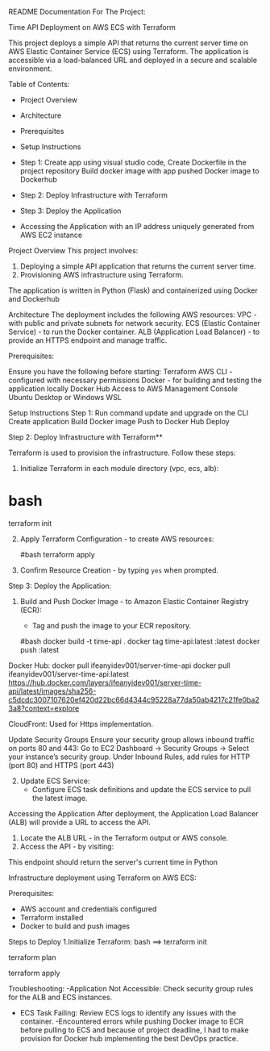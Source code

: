

README Documentation For The Project:

Time API Deployment on AWS ECS with Terraform

This project deploys a simple API that returns the current server time on AWS Elastic Container Service (ECS) using Terraform. The application is accessible via a load-balanced URL and deployed in a secure and scalable environment. 

Table of Contents:
- Project Overview
- Architecture
- Prerequisites
- Setup Instructions

- Step 1: Create app using visual studio code, 
Create Dockerfile in the project repository
Build docker image with app
pushed Docker image to Dockerhub

 - Step 2: Deploy Infrastructure with Terraform

 - Step 3: Deploy the Application 
- Accessing the Application with an IP address uniquely generated from AWS EC2 instance

Project Overview
This project involves:
1. Deploying a simple API application that returns the current server time.
2. Provisioning AWS infrastructure using Terraform.

The application is written in Python (Flask) and containerized using Docker and Dockerhub

Architecture
The deployment includes the following AWS resources:
VPC - with public and private subnets for network security.
ECS (Elastic Container Service) - to run the Docker container.
ALB (Application Load Balancer) - to provide an HTTPS endpoint and manage traffic.

Prerequisites:

Ensure you have the following before starting:
Terraform
AWS CLI - configured with necessary permissions
Docker - for building and testing the application locally
Docker Hub
Access to AWS Management Console
Ubuntu Desktop or Windows WSL


Setup Instructions
Step 1: Run command update and upgrade on the CLI
Create application
Build Docker image
Push to Docker Hub
Deploy

Step 2: Deploy Infrastructure with Terraform**

Terraform is used to provision the infrastructure. Follow these steps:

1. Initialize Terraform in each module directory (vpc, ecs, alb):

  # bash
   terraform init

2. Apply Terraform Configuration - to create AWS resources:

   #bash
   terraform apply

3. Confirm Resource Creation - by typing `yes` when prompted.

Step 3: Deploy the Application:

1. Build and Push Docker Image - to Amazon Elastic Container Registry (ECR):
   - Tag and push the image to your ECR repository.

   #bash
   docker build -t time-api .
   docker tag time-api:latest <ECR-REPOSITORY-URI>:latest
   docker push <ECR-REPOSITORY-URI>:latest

Docker Hub:
docker pull ifeanyidev001/server-time-api
docker pull ifeanyidev001/server-time-api:latest
https://hub.docker.com/layers/ifeanyidev001/server-time-api/latest/images/sha256-c5dcdc3007107620ef420d22bc66d4344c95228a77da50ab4217c21fe0ba23a8?context=explore

CloudFront: Used for Https implementation.

Update Security Groups
Ensure your security group allows inbound traffic on ports 80 and 443:
Go to EC2 Dashboard → Security Groups → Select your instance’s security group.
Under Inbound Rules, add rules for HTTP (port 80) and HTTPS (port 443)

2. Update ECS Service:
   - Configure ECS task definitions and update the ECS service to pull the latest image.

Accessing the Application
After deployment, the Application Load Balancer (ALB) will provide a URL to access the API.

1. Locate the ALB URL - in the Terraform output or AWS console.
2. Access the API - by visiting:

 This endpoint should return the server's current time in Python

Infrastructure deployment using Terraform on AWS ECS:

Prerequisites:
- AWS account and credentials configured 
- Terraform installed 
- Docker to build and push images

Steps to Deploy 
1.Initialize Terraform: 
bash ==> 
terraform init

terraform plan

terraform apply






Troubleshooting:
-Application Not Accessible: Check security group rules for the ALB and ECS instances.
- ECS Task Failing: Review ECS logs to identify any issues with the container.
-Encountered errors while pushing Docker image to ECR before pulling to ECS and because of project deadline, I had to make provision for Docker hub implementing the best DevOps practice.
